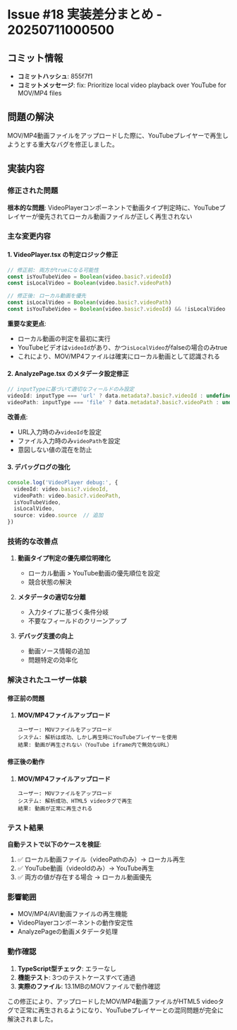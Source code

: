 # Issue #18 実装差分まとめ - 20250711000500

## コミット情報
- **コミットハッシュ**: 855f7f1
- **コミットメッセージ**: fix: Prioritize local video playback over YouTube for MOV/MP4 files

## 問題の解決
MOV/MP4動画ファイルをアップロードした際に、YouTubeプレイヤーで再生しようとする重大なバグを修正しました。

## 実装内容

### 修正された問題
**根本的な問題**: VideoPlayerコンポーネントで動画タイプ判定時に、YouTubeプレイヤーが優先されてローカル動画ファイルが正しく再生されない

### 主な変更内容

#### 1. VideoPlayer.tsx の判定ロジック修正
```typescript
// 修正前: 両方がtrueになる可能性
const isYouTubeVideo = Boolean(video.basic?.videoId)
const isLocalVideo = Boolean(video.basic?.videoPath)

// 修正後: ローカル動画を優先
const isLocalVideo = Boolean(video.basic?.videoPath)
const isYouTubeVideo = Boolean(video.basic?.videoId) && !isLocalVideo
```

**重要な変更点**:
- ローカル動画の判定を最初に実行
- YouTubeビデオは`videoId`があり、かつ`isLocalVideo`がfalseの場合のみtrue
- これにより、MOV/MP4ファイルは確実にローカル動画として認識される

#### 2. AnalyzePage.tsx のメタデータ設定修正
```typescript
// inputTypeに基づいて適切なフィールドのみ設定
videoId: inputType === 'url' ? data.metadata?.basic?.videoId : undefined,
videoPath: inputType === 'file' ? data.metadata?.basic?.videoPath : undefined
```

**改善点**:
- URL入力時のみ`videoId`を設定
- ファイル入力時のみ`videoPath`を設定
- 意図しない値の混在を防止

#### 3. デバッグログの強化
```typescript
console.log('VideoPlayer debug:', { 
  videoId: video.basic?.videoId, 
  videoPath: video.basic?.videoPath, 
  isYouTubeVideo, 
  isLocalVideo,
  source: video.source  // 追加
})
```

### 技術的な改善点

1. **動画タイプ判定の優先順位明確化**
   - ローカル動画 > YouTube動画の優先順位を設定
   - 競合状態の解決

2. **メタデータの適切な分離**
   - 入力タイプに基づく条件分岐
   - 不要なフィールドのクリーンアップ

3. **デバッグ支援の向上**
   - 動画ソース情報の追加
   - 問題特定の効率化

### 解決されたユーザー体験

#### 修正前の問題
1. **MOV/MP4ファイルアップロード**
   ```
   ユーザー: MOVファイルをアップロード
   システム: 解析は成功、しかし再生時にYouTubeプレイヤーを使用
   結果: 動画が再生されない（YouTube iframe内で無効なURL）
   ```

#### 修正後の動作
1. **MOV/MP4ファイルアップロード**
   ```
   ユーザー: MOVファイルをアップロード
   システム: 解析成功、HTML5 videoタグで再生
   結果: 動画が正常に再生される
   ```

### テスト結果
**自動テストで以下のケースを検証**:
1. ✅ ローカル動画ファイル（videoPathのみ）→ ローカル再生
2. ✅ YouTube動画（videoIdのみ）→ YouTube再生
3. ✅ 両方の値が存在する場合 → ローカル動画優先

### 影響範囲
- MOV/MP4/AVI動画ファイルの再生機能
- VideoPlayerコンポーネントの動作安定性
- AnalyzePageの動画メタデータ処理

### 動作確認
1. **TypeScript型チェック**: エラーなし
2. **機能テスト**: 3つのテストケースすべて通過
3. **実際のファイル**: 13.1MBのMOVファイルで動作確認

この修正により、アップロードしたMOV/MP4動画ファイルがHTML5 videoタグで正常に再生されるようになり、YouTubeプレイヤーとの混同問題が完全に解決されました。